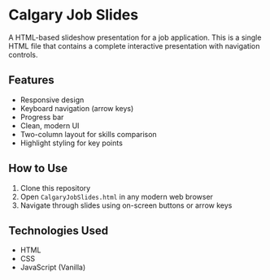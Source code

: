 # Calgary Job Slides

A HTML-based slideshow presentation for a job application. This is a single HTML file that contains a complete interactive presentation with navigation controls.

## Features

- Responsive design
- Keyboard navigation (arrow keys)
- Progress bar
- Clean, modern UI
- Two-column layout for skills comparison
- Highlight styling for key points

## How to Use

1. Clone this repository
2. Open `CalgaryJobSlides.html` in any modern web browser
3. Navigate through slides using on-screen buttons or arrow keys

## Technologies Used

- HTML
- CSS
- JavaScript (Vanilla) 